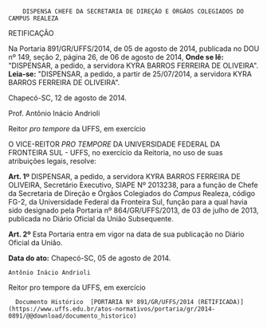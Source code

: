         DISPENSA CHEFE DA SECRETARIA DE DIREÇÃO E ÓRGÃOS COLEGIADOS DO CAMPUS REALEZA  

RETIFICAÇÃO

 Na Portaria 891/GR/UFFS/2014, de 05 de agosto de 2014, publicada no DOU nº 149, seção 2, página 26, de 06 de agosto de 2014, **Onde se lê:** "DISPENSAR, a pedido, a servidora KYRA BARROS FERREIRA DE OLIVEIRA". **Leia-se:** "DISPENSAR, a pedido, a partir de 25/07/2014, a servidora KYRA BARROS FERREIRA DE OLIVEIRA".

 Chapecó-SC, 12 de agosto de 2014.

 Prof. Antônio Inácio Andrioli

 Reitor *pro tempore* da UFFS, em exercício

 O VICE-REITOR *PRO TEMPORE* DA UNIVERSIDADE FEDERAL DA FRONTEIRA SUL - UFFS, no exercício da Reitoria, no uso de suas atribuições legais, resolve:

 **Art. 1º** DISPENSAR, a pedido, a servidora KYRA BARROS FERREIRA DE OLIVEIRA, Secretário Executivo, SIAPE Nº 2013238, para a função de Chefe da Secretaria de Direção e Órgãos Colegiados do *Campus* Realeza, código FG-2, da Universidade Federal da Fronteira Sul, função para a qual havia sido designado pela Portaria nº 864/GR/UFFS/2013, de 03 de julho de 2013, publicada no Diário Oficial da União Subsequente.

 **Art. 2º** Esta Portaria entra em vigor na data de sua publicação no Diário Oficial da União.

  

   **Data do ato:** Chapecó-SC, 05 de agosto de 2014.   
 

    Antônio Inácio Andrioli   
 Reitor pro tempore da UFFS, em exercício 

      Documento Histórico  [PORTARIA Nº 891/GR/UFFS/2014 (RETIFICADA)](https://www.uffs.edu.br/atos-normativos/portaria/gr/2014-0891/@@download/documento_historico)     
      